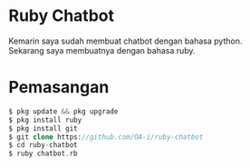 # Ruby Chatbot
Kemarin saya sudah membuat chatbot dengan bahasa python.<br />
Sekarang saya membuatnya dengan bahasa ruby.

# Pemasangan

```php
$ pkg update && pkg upgrade
$ pkg install ruby
$ pkg install git
$ git clone https://github.com/OA-i/ruby-chatbot
$ cd ruby-chatbot
$ ruby chatbot.rb
```
